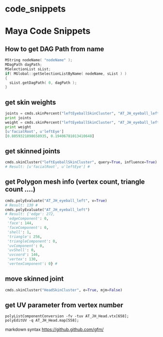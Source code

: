 # code_snippets

# Maya Code Snippets
## How to get DAG Path from name
```c++
MString nodeName( "nodeName" );
MDagPath dagPath;
MSelectionList sList;
if( MGlobal::getSelectionListByName( nodeName, sList ) )
{
  sList.getDagPath( 0, dagPath );
}
```

## get skin weights
```python
joints = cmds.skinPercent("leftEyeballSkinCluster", "AT_JH_eyeball_left.vtx[1]", q=True, t=None)
print joints
weight = cmds.skinPercent("leftEyeballSkinCluster", "AT_JH_eyeball_left.vtx[1]", q=True, v=True)
print weight
[u'facialRoot', u'leftEye']
[0.8059321898658935, 0.19406781013410648]
```

## get skinned joints
```python
cmds.skinCluster("leftEyeballSkinCluster", query=True, influence=True)
# Result: [u'facialRoot', u'leftEye'] # 
```

## get Polygon mesh info (vertex count, triangle count ....)
```python
cmds.polyEvaluate("AT_JH_eyeball_left", v=True)
# Result: 130 # 
cmds.polyEvaluate("AT_JH_eyeball_left")
# Result: {'edge': 272,
 'edgeComponent': 0,
 'face': 144,
 'faceComponent': 0,
 'shell': 1,
 'triangle': 256,
 'triangleComponent': 0,
 'uvComponent': 0,
 'uvShell': 0,
 'uvcoord': 146,
 'vertex': 130,
 'vertexComponent': 0} #
 ```
 
## move skinned joint
```python
cmds.skinCluster("HeadSkinCluster", e=True, mjm=False)
```
 
## get UV parameter from vertex number
```mel
polyListComponentConversion -fv -tuv AT_JH_Head.vtx[658];
polyEditUV -q AT_JH_Head.map[558];
```

markdown syntax
https://github.github.com/gfm/
